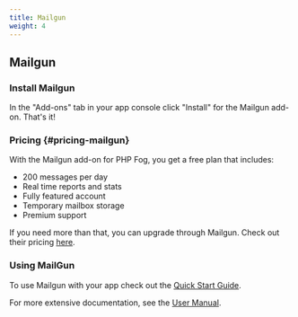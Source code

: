 ```yaml
---
title: Mailgun
weight: 4
---
```


## Mailgun

### Install Mailgun

In the "Add-ons" tab in your app console click "Install" for the Mailgun add-on. That's it!

### Pricing {#pricing-mailgun}

With the Mailgun add-on for PHP Fog, you get a free plan that includes: 

* 200 messages per day
* Real time reports and stats
* Fully featured account
* Temporary mailbox storage
* Premium support

If you need more than that, you can upgrade through Mailgun. Check out their pricing [here](http://mailgun.net/pricing).

### Using MailGun

To use Mailgun with your app check out the [Quick Start Guide](http://documentation.mailgun.net/quickstart.html).

For more extensive documentation, see the [User Manual](http://documentation.mailgun.net/user_manual.html).

